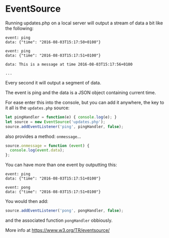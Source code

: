 
# EventSource

Running updates.php on a local server will output a stream of data a bit like the following:

```
event: ping
data: {"time": "2016-08-03T15:17:50+0100"}

event: ping
data: {"time": "2016-08-03T15:17:51+0100"}

data: This is a message at time 2016-08-03T15:17:56+0100

...
```

Every second it will output a segment of data.

The event is ping and the data is a JSON object containing current time.

For ease enter this into the console, but you can add it anywhere, the key to it all is the `updates.php` source:

```JavaScript
let pingHandler = function(e) { console.log(e); }
let source = new EventSource('updates.php');
source.addEventListener('ping', pingHandler, false);
```
also provides a method: `onmessage`...

```JavaScript
source.onmessage = function (event) {
  console.log(event.data);
};
```

You can have more than one event by outputting this:
```
event: ping
data: {"time": "2016-08-03T15:17:51+0100"}

event: pong
data: {"time": "2016-08-03T15:17:51+0100"}
```
You would then add:

```JavaScript
source.addEventListener('pong', pongHandler, false);
```

and the associated function `pongHandler` obbiously.


More info at https://www.w3.org/TR/eventsource/

